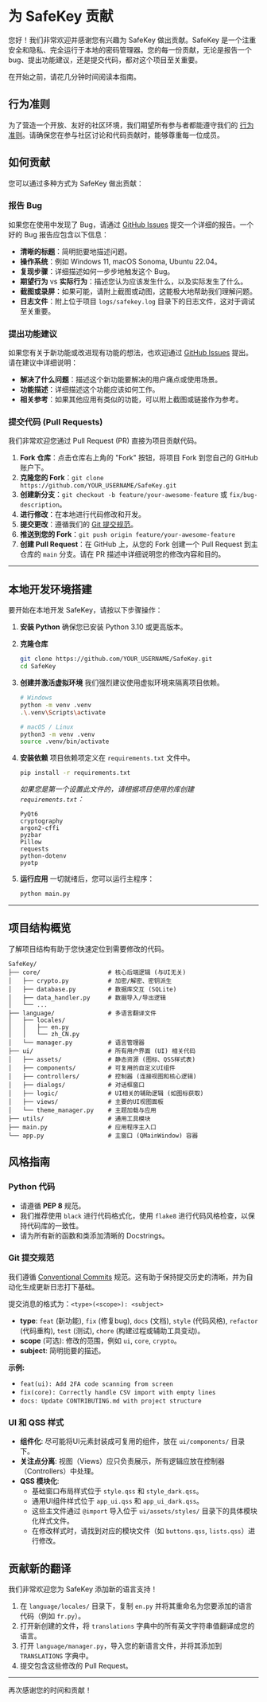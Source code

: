 # 为 SafeKey 贡献

您好！我们非常欢迎并感谢您有兴趣为 SafeKey 做出贡献。SafeKey 是一个注重安全和隐私、完全运行于本地的密码管理器。您的每一份贡献，无论是报告一个bug、提出功能建议，还是提交代码，都对这个项目至关重要。

在开始之前，请花几分钟时间阅读本指南。

## 行为准则

为了营造一个开放、友好的社区环境，我们期望所有参与者都能遵守我们的 [行为准则](CODE_OF_CONDUCT.md)。请确保您在参与社区讨论和代码贡献时，能够尊重每一位成员。

## 如何贡献

您可以通过多种方式为 SafeKey 做出贡献：

### 报告 Bug

如果您在使用中发现了 Bug，请通过 [GitHub Issues](https://github.com/EldricArlo/Simple-Safekey/blob/10.4.1-version/issues) 提交一个详细的报告。一个好的 Bug 报告应包含以下信息：

*   **清晰的标题**：简明扼要地描述问题。
*   **操作系统**：例如 Windows 11, macOS Sonoma, Ubuntu 22.04。
*   **复现步骤**：详细描述如何一步步地触发这个 Bug。
*   **期望行为** vs **实际行为**：描述您认为应该发生什么，以及实际发生了什么。
*   **截图或录屏**：如果可能，请附上截图或动图，这能极大地帮助我们理解问题。
*   **日志文件**：附上位于项目 `logs/safekey.log` 目录下的日志文件，这对于调试至关重要。

### 提出功能建议

如果您有关于新功能或改进现有功能的想法，也欢迎通过 [GitHub Issues](https://github.com/EldricArlo/Simple-Safekey/blob/10.4.1-version/issues) 提出。请在建议中详细说明：

*   **解决了什么问题**：描述这个新功能要解决的用户痛点或使用场景。
*   **功能描述**：详细描述这个功能应该如何工作。
*   **相关参考**：如果其他应用有类似的功能，可以附上截图或链接作为参考。

### 提交代码 (Pull Requests)

我们非常欢迎您通过 Pull Request (PR) 直接为项目贡献代码。

1.  **Fork 仓库**：点击仓库右上角的 "Fork" 按钮，将项目 Fork 到您自己的 GitHub 账户下。
2.  **克隆您的 Fork**：`git clone https://github.com/YOUR_USERNAME/SafeKey.git`
3.  **创建新分支**：`git checkout -b feature/your-awesome-feature` 或 `fix/bug-description`。
4.  **进行修改**：在本地进行代码修改和开发。
5.  **提交更改**：遵循我们的 [Git 提交规范](#git-提交规范)。
6.  **推送到您的 Fork**：`git push origin feature/your-awesome-feature`
7.  **创建 Pull Request**：在 GitHub 上，从您的 Fork 创建一个 Pull Request 到主仓库的 `main` 分支。请在 PR 描述中详细说明您的修改内容和目的。

---

## 本地开发环境搭建

要开始在本地开发 SafeKey，请按以下步骤操作：

1.  **安装 Python**
    确保您已安装 Python 3.10 或更高版本。

2.  **克隆仓库**
    ```bash
    git clone https://github.com/YOUR_USERNAME/SafeKey.git
    cd SafeKey
    ```

3.  **创建并激活虚拟环境**
    我们强烈建议使用虚拟环境来隔离项目依赖。
    ```bash
    # Windows
    python -m venv .venv
    .\.venv\Scripts\activate

    # macOS / Linux
    python3 -m venv .venv
    source .venv/bin/activate
    ```

4.  **安装依赖**
    项目依赖项定义在 `requirements.txt` 文件中。
    ```bash
    pip install -r requirements.txt
    ```
    *如果您是第一个设置此文件的，请根据项目使用的库创建 `requirements.txt`：*
    ```
    PyQt6
    cryptography
    argon2-cffi
    pyzbar
    Pillow
    requests
    python-dotenv
    pyotp
    ```

5.  **运行应用**
    一切就绪后，您可以运行主程序：
    ```bash
    python main.py
    ```

---

## 项目结构概览

了解项目结构有助于您快速定位到需要修改的代码。

```
SafeKey/
├── core/                   # 核心后端逻辑 (与UI无关)
│   ├── crypto.py           # 加密/解密、密钥派生
│   ├── database.py         # 数据库交互 (SQLite)
│   ├── data_handler.py     # 数据导入/导出逻辑
│   └── ...
├── language/               # 多语言翻译文件
│   ├── locales/
│   │   ├── en.py
│   │   └── zh_CN.py
│   └── manager.py          # 语言管理器
├── ui/                     # 所有用户界面 (UI) 相关代码
│   ├── assets/             # 静态资源 (图标、QSS样式表)
│   ├── components/         # 可复用的自定义UI组件
│   ├── controllers/        # 控制器 (连接视图和核心逻辑)
│   ├── dialogs/            # 对话框窗口
│   ├── logic/              # UI相关的辅助逻辑 (如图标获取)
│   ├── views/              # 主要的UI视图面板
│   └── theme_manager.py    # 主题加载与应用
├── utils/                  # 通用工具模块
├── main.py                 # 应用程序主入口
└── app.py                  # 主窗口 (QMainWindow) 容器
```

## 风格指南

### Python 代码

*   请遵循 **PEP 8** 规范。
*   我们推荐使用 `black` 进行代码格式化，使用 `flake8` 进行代码风格检查，以保持代码库的一致性。
*   请为所有新的函数和类添加清晰的 Docstrings。

### Git 提交规范

我们遵循 [Conventional Commits](https://www.conventionalcommits.org/) 规范。这有助于保持提交历史的清晰，并为自动化生成更新日志打下基础。

提交消息的格式为：`<type>(<scope>): <subject>`

*   **type**: `feat` (新功能), `fix` (修复bug), `docs` (文档), `style` (代码风格), `refactor` (代码重构), `test` (测试), `chore` (构建过程或辅助工具变动)。
*   **scope** (可选): 修改的范围，例如 `ui`, `core`, `crypto`。
*   **subject**: 简明扼要的描述。

**示例:**
*   `feat(ui): Add 2FA code scanning from screen`
*   `fix(core): Correctly handle CSV import with empty lines`
*   `docs: Update CONTRIBUTING.md with project structure`

### UI 和 QSS 样式

*   **组件化**: 尽可能将UI元素封装成可复用的组件，放在 `ui/components/` 目录下。
*   **关注点分离**: 视图（Views）应只负责展示，所有逻辑应放在控制器（Controllers）中处理。
*   **QSS 模块化**:
    *   基础窗口布局样式位于 `style.qss` 和 `style_dark.qss`。
    *   通用UI组件样式位于 `app_ui.qss` 和 `app_ui_dark.qss`。
    *   这些主文件通过 `@import` 导入位于 `ui/assets/styles/` 目录下的具体模块化样式文件。
    *   在修改样式时，请找到对应的模块文件（如 `buttons.qss`, `lists.qss`）进行修改。

## 贡献新的翻译

我们非常欢迎您为 SafeKey 添加新的语言支持！

1.  在 `language/locales/` 目录下，复制 `en.py` 并将其重命名为您要添加的语言代码（例如 `fr.py`）。
2.  打开新创建的文件，将 `translations` 字典中的所有英文字符串值翻译成您的语言。
3.  打开 `language/manager.py`，导入您的新语言文件，并将其添加到 `TRANSLATIONS` 字典中。
4.  提交包含这些修改的 Pull Request。

---

再次感谢您的时间和贡献！